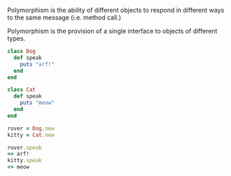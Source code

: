 Polymorphism is the ability of different objects to respond in different ways to the same message (i.e. method call.)

Polymorphism is the provision of a single interface to objects of different types.



```ruby
class Dog
  def speak
    puts "arf!"
  end
end

class Cat
  def speak
    puts "meow"
  end
end

rover = Dog.new
kitty = Cat.new

rover.speak
=> arf!
kitty.speak
=> meow
```

